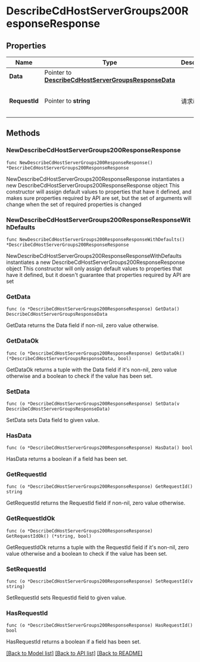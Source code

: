 # DescribeCdHostServerGroups200ResponseResponse

## Properties

Name | Type | Description | Notes
------------ | ------------- | ------------- | -------------
**Data** | Pointer to [**DescribeCdHostServerGroupsResponseData**](DescribeCdHostServerGroupsResponseData.md) |  | [optional] 
**RequestId** | Pointer to **string** | 请求id | [optional] [default to "xxxxx"]

## Methods

### NewDescribeCdHostServerGroups200ResponseResponse

`func NewDescribeCdHostServerGroups200ResponseResponse() *DescribeCdHostServerGroups200ResponseResponse`

NewDescribeCdHostServerGroups200ResponseResponse instantiates a new DescribeCdHostServerGroups200ResponseResponse object
This constructor will assign default values to properties that have it defined,
and makes sure properties required by API are set, but the set of arguments
will change when the set of required properties is changed

### NewDescribeCdHostServerGroups200ResponseResponseWithDefaults

`func NewDescribeCdHostServerGroups200ResponseResponseWithDefaults() *DescribeCdHostServerGroups200ResponseResponse`

NewDescribeCdHostServerGroups200ResponseResponseWithDefaults instantiates a new DescribeCdHostServerGroups200ResponseResponse object
This constructor will only assign default values to properties that have it defined,
but it doesn't guarantee that properties required by API are set

### GetData

`func (o *DescribeCdHostServerGroups200ResponseResponse) GetData() DescribeCdHostServerGroupsResponseData`

GetData returns the Data field if non-nil, zero value otherwise.

### GetDataOk

`func (o *DescribeCdHostServerGroups200ResponseResponse) GetDataOk() (*DescribeCdHostServerGroupsResponseData, bool)`

GetDataOk returns a tuple with the Data field if it's non-nil, zero value otherwise
and a boolean to check if the value has been set.

### SetData

`func (o *DescribeCdHostServerGroups200ResponseResponse) SetData(v DescribeCdHostServerGroupsResponseData)`

SetData sets Data field to given value.

### HasData

`func (o *DescribeCdHostServerGroups200ResponseResponse) HasData() bool`

HasData returns a boolean if a field has been set.

### GetRequestId

`func (o *DescribeCdHostServerGroups200ResponseResponse) GetRequestId() string`

GetRequestId returns the RequestId field if non-nil, zero value otherwise.

### GetRequestIdOk

`func (o *DescribeCdHostServerGroups200ResponseResponse) GetRequestIdOk() (*string, bool)`

GetRequestIdOk returns a tuple with the RequestId field if it's non-nil, zero value otherwise
and a boolean to check if the value has been set.

### SetRequestId

`func (o *DescribeCdHostServerGroups200ResponseResponse) SetRequestId(v string)`

SetRequestId sets RequestId field to given value.

### HasRequestId

`func (o *DescribeCdHostServerGroups200ResponseResponse) HasRequestId() bool`

HasRequestId returns a boolean if a field has been set.


[[Back to Model list]](../README.md#documentation-for-models) [[Back to API list]](../README.md#documentation-for-api-endpoints) [[Back to README]](../README.md)


